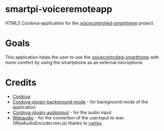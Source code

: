 # smartpi-voiceremoteapp
HTML5 Cordova-application for the [voicecontrolled-smarthome](https://github.com/MSafter/voicecontrolled-smarthome) project.

# Goals
This application helps the user to use the [voicecontrolled-smarthome](https://github.com/MSafter/voicecontrolled-smarthome) with more comfort by using the smartphone as an external microphone.

# Credits
* [Cordova](https://github.com/apache/cordova-android)
* [Cordova-plugin-background-mode](https://github.com/katzer/cordova-plugin-background-mode) - for background mode of the application
* [Cordova-plugin-audioinput](https://github.com/edimuj/cordova-plugin-audioinput) - for the audio input
* [Webaudio](https://github.com/cwilso/WebAudio) - for the convertion of the userinput to wav (WavAudioEncoder.min.js) thanks to [cwilso](https://github.com/cwilso).
